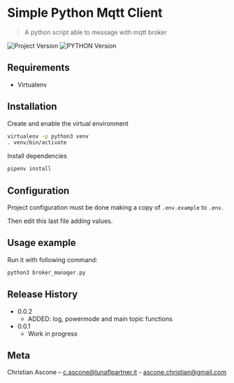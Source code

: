 # Simple Python Mqtt Client
> A python script able to message with mqtt broker

![Project Version][project-image]
![PYTHON Version][python-image]

## Requirements

 - Virtualenv

## Installation

Create and enable the virtual environment

```sh
virtualenv -p python3 venv
. venv/bin/activate
```

Install dependencies
```sh
pipenv install
```

## Configuration

Project configuration must be done making a copy of `.env.example` to `.env`.

Then edit this last file adding values.

## Usage example

Run it with following command:
```sh
python3 broker_manager.py
```

## Release History

* 0.0.2
    * ADDED: log, powermode and main topic functions
* 0.0.1
    * Work in progress

## Meta

Christian Ascone – c.ascone@lunaflpartner.it - ascone.christian@gmail.com

<!-- Markdown link & img dfn's -->
[project-image]: https://img.shields.io/badge/simple_python_mqtt_client-0.00.02-green.svg
[python-image]: https://img.shields.io/badge/python-3.7-brightgreen.svg